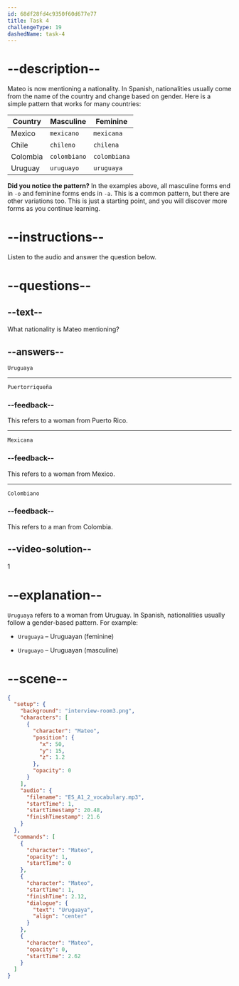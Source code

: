 ```yaml
---
id: 68df28fd4c9350f60d677e77
title: Task 4
challengeType: 19
dashedName: task-4
---
```


<!-- (audio) Mateo: Uruguaya -->

# --description--

Mateo is now mentioning a nationality. In Spanish, nationalities usually come from the name of the country and change based on gender. Here is a simple pattern that works for many countries:

| Country    | Masculine      | Feminine      |
|-------------|----------------|---------------|
| Mexico    | `mexicano`     | `mexicana`    |
| Chile     | `chileno`      | `chilena`     |
| Colombia  | `colombiano`   | `colombiana`  |
| Uruguay   | `uruguayo`     | `uruguaya`    |


**Did you notice the pattern?** 
In the examples above, all masculine forms end in `-o` and feminine forms ends in `-a`. This is a common pattern, but there are other variations too. This is just a starting point, and you will discover more forms as you continue learning.

# --instructions--

Listen to the audio and answer the question below.

# --questions--

## --text--

What nationality is Mateo mentioning?

## --answers--

`Uruguaya`

---

`Puertorriqueña`

### --feedback--

This refers to a woman from Puerto Rico.

---

`Mexicana`

### --feedback--

This refers to a woman from Mexico.

---

`Colombiano`

### --feedback--

This refers to a man from Colombia.

## --video-solution--

1

# --explanation--

`Uruguaya` refers to a woman from Uruguay. In Spanish, nationalities usually follow a gender-based pattern. For example:

- `Uruguaya` – Uruguayan (feminine)

- `Uruguayo` – Uruguayan (masculine)

# --scene--

```json
{
  "setup": {
    "background": "interview-room3.png",
    "characters": [
      {
        "character": "Mateo",
        "position": {
          "x": 50,
          "y": 15,
          "z": 1.2
        },
        "opacity": 0
      }
    ],
    "audio": {
      "filename": "ES_A1_2_vocabulary.mp3",
      "startTime": 1,
      "startTimestamp": 20.48,
      "finishTimestamp": 21.6
    }
  },
  "commands": [
    {
      "character": "Mateo",
      "opacity": 1,
      "startTime": 0
    },
    {
      "character": "Mateo",
      "startTime": 1,
      "finishTime": 2.12,
      "dialogue": {
        "text": "Uruguaya",
        "align": "center"
      }
    },
    {
      "character": "Mateo",
      "opacity": 0,
      "startTime": 2.62
    }
  ]
}
```
